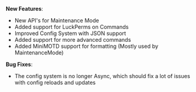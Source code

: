**New Features**:

- New API's for Maintenance Mode
- Added support for LuckPerms on Commands
- Improved Config System with JSON support
- Added support for more advanced commands
- Added MiniMOTD support for formatting (Mostly used by MaintenanceMode)

**Bug Fixes**:

- The config system is no longer Async, which should fix a lot of issues with config reloads and updates
